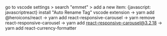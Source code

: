 go to vscode settings > search "emmet" > add a new item: {javascript: javascriptreact}
install "Auto Rename Tag" vscode extension
-> yarn add @heroicons/react
-> yarn add react-responsive-carousel
-> yarn remove react-responsive-carousel
-> yarn add react-responsive-carousel@3.2.18
-> yarn add react-currency-formatter
